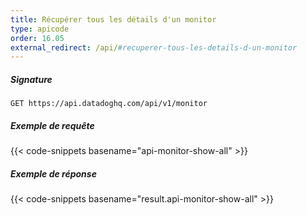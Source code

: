 ```yaml
---
title: Récupérer tous les détails d'un monitor
type: apicode
order: 16.05
external_redirect: /api/#recuperer-tous-les-details-d-un-monitor
---
```


##### Signature
`GET https://api.datadoghq.com/api/v1/monitor`
##### Exemple de requête
{{< code-snippets basename="api-monitor-show-all" >}}
##### Exemple de réponse
{{< code-snippets basename="result.api-monitor-show-all" >}}


